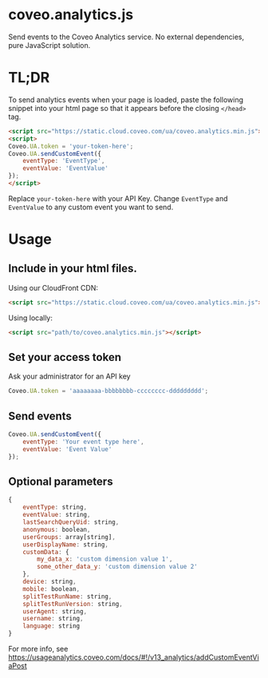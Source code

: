 # coveo.analytics.js
Send events to the Coveo Analytics service. No external dependencies, pure JavaScript solution.

# TL;DR
To send analytics events when your page is loaded, paste the following snippet into your html page so that it appears before the closing `</head>` tag.
```html
<script src="https://static.cloud.coveo.com/ua/coveo.analytics.min.js"></script>
<script>
Coveo.UA.token = 'your-token-here';
Coveo.UA.sendCustomEvent({
    eventType: 'EventType',
    eventValue: 'EventValue'
});
</script>
```
Replace `your-token-here` with your API Key. Change `EventType` and `EventValue` to any custom event you want to send.

# Usage
## Include in your html files.

Using our CloudFront CDN:
```html
<script src="https://static.cloud.coveo.com/ua/coveo.analytics.min.js"></script>
```

Using locally:
```html
<script src="path/to/coveo.analytics.min.js"></script>
```

## Set your access token
Ask your administrator for an API key

```js
Coveo.UA.token = 'aaaaaaaa-bbbbbbbb-cccccccc-ddddddddd';
```

## Send events
```js
Coveo.UA.sendCustomEvent({
    eventType: 'Your event type here',
    eventValue: 'Event Value'
});
```

## Optional parameters
```js
{
    eventType: string,
    eventValue: string,
    lastSearchQueryUid: string,
    anonymous: boolean,
    userGroups: array[string],
    userDisplayName: string,
    customData: {
        my_data_x: 'custom dimension value 1',
        some_other_data_y: 'custom dimension value 2'
    },
    device: string,
    mobile: boolean,
    splitTestRunName: string,
    splitTestRunVersion: string,
    userAgent: string,
    username: string,
    language: string
}
```

For more info, see https://usageanalytics.coveo.com/docs/#!/v13_analytics/addCustomEventViaPost
